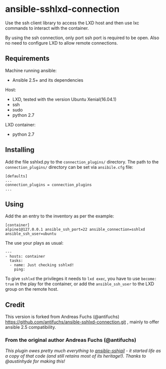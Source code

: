 # ansible-sshlxd-connection

Use the ssh client library to access the LXD host and then use lxc commands to interact with the container.

By using the ssh connection, only port ssh port is required to be open. Also no need to configure LXD to allow remote connections. 

## Requirements

Machine running ansible:

* Ansible 2.5+ and its dependencies

Host:

* LXD, tested with the version Ubuntu Xenial(16.04.1)
* ssh
* sudo
* python 2.7

LXD container:

* python 2.7

## Installing

Add the file sshlxd.py to the `connection_plugins/` directory.
The path to the `connection_plugins/` directory can be set via `ansibile.cfg` file:

```
[defaults]
...
connection_plugins = connection_plugins
...
```

## Using

Add the an entry to the inventory as per the example:
```
[container]
alpine1@127.0.0.1 ansible_ssh_port=22 ansible_connection=sshlxd ansible_ssh_user=ubuntu
```

The use your plays as usual:
```
---
- hosts: container  
  tasks:
  - name: Just checking sshlxd!
    ping:
```

To give `sshlxd` the privileges it needs to `lxd exec`, you have to use `become: true` in the play for the container, or add the `ansible_ssh_user` to the LXD group on the remote host.

## Credit

This version is forked from Andreas Fuchs (@antifuchs) https://github.com/antifuchs/ansible-sshlxd-connection.git , mainly to offer ansible 2.5 compatibility. 

### From the original author Andreas Fuchs (@antifuchs)
_This plugin owes pretty much everything to
[ansible-sshjail](https://github.com/austinhyde/ansible-sshjail) - it
started life as a copy of that code (and still retains most of its
heritage!). Thanks to @austinhyde for making this!_
